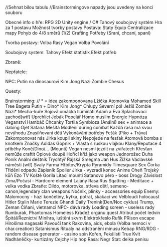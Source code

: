 //Sehnat bilou tabulu //Brainstormingove napady jsou uvedeny na konci souboru

Obecné info o hře: RPG 2D Unity engine / C# Tahový soubojový systém Hra za 1 postavu Možnost tvorby postavy Postava: Staty Equip Centralizace mapy Pohyb do 4/8 směrů (1/2) Crafting Potřeby (Sraní, chcaní, spaní)

Tvorba postavy: Volba Rasy Vegan Volba Povolání

Soubojovy system: Tahovy Efekt statistik Efekt potřeb

Zbraně:

Nepřatele:

NPC: Putin na dinosaurovi Kim Jong Nazi Zombie Chesus

Questy:

Brainstorming: // * = idea zakomponovana Lžička Atomovka Mohamed Skill Tree Bageta Putin + Dino* Kim Jong* Chlupy Severní pól Ježíš Zombie Nazi* Mecha-kuře Sojová omáčka Ilumináti Adam a Eva Splachovaci zachod(wtf) Uprchlíci Jebák Popelář Homo muslim Energie Hypnóza Veganství Hambáč Chcanky Tortila Symbioza (Anální) sex + animace a dabing Ojet Satana Mešita Modlení during combat Každá rasa má svou nevýhodu Znasilňovani děti Vykonávání potřeby Feťák (Piko + Tráva) Zakomponovat nás Jirka koupil skiny Nepojede na fesťak Atomová bomba s knotkem Značky Adidas Gopnik + Vlasta s ruskou vlajkou Klany/Reputace 4 příběhy Koně/Dino/... (Mounti) Vegan nesmí jezdit na zvířatech Křesťan nemůže craftit Opiové doupě Hořící kříž jako weapon Jednorožec Duha Poník Anální deštník Trychtýř Rajská Smegma Jan Hus Žižka Václavské náměsti (wtf) Svaly Farma Hřbitov/Krypta Pyramidy Timesquare Sex Čorka Třiděni odpadu Zápisník Spoiler Jirka - vyzradí konec Anime Oheň Trojský kůň Ezo TV Koště Gorila Lítací mounti Satanovo péro - boss Drogy Závislost Zima/Počasí - Hardcore element Lajány Rasa:Rus Sqatting - Meditace + velka vodka Zbraňe: Dildo, motorovka, střeva dětí, semeno-canon,legendary clan weapons Nočnik, plinky - accessories equip Enemy: Malomocny - hazi končetiny, kytka, potrat, skakaci wc Velbloudi holocaust Hitler Stalin Marie Terezie Ghandi Daily Trenink(Den/Noc cyklus) Trump, Zeman Čiňani, vietnamci NPC- dává rady Loading screen - useless rady Rumburak, Phantomas Homeless Krádež orgánu quest Atribut počet ledvin Špitál/Řeznictví Minihra, luštěni skvrn Elektrokřeslo Rufík PRison escape Hirošima nagasaki Pavoučí tank Rakovina, aids, ebola (Volba nemoci v char.creation) Satanismus Ritualy na odstraněni minusu Kebap RNG/RDG - random disease generator - casino spin Kořen, Fekálisti True Kvlt Nadháněčky- kurtizány Cejchy Hip hop Rasa: Negr Stat: delka penisu
